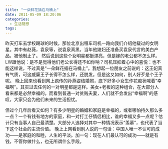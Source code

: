 ```yaml
---
title: "一朵鲜花插在马桶上"
date: 2011-05-09 18:20:06
categories:
  - 生活随想
tags:
---
```


昨天打车去学校踢球的时候，那位北京出租车司机一路向我们介绍他载过的女明星。其中有赵薇，袁泉等，说袁泉真黑，当年他媳妇还准备买袁泉代言的美白产品，被他制止了。 然后说到这些个女明星都挺漂亮，但是嫁的老公都不怎么样。LW跟他说：是不是觉得他们老公长得还不如你呐？司机压抑着心中的喜悦：也不能这样说，不过真是“一朵鲜花插在马桶上”。我想起一位朋友之前说的：这王妃真有气质，可这威廉王子长得不怎么样，还脱发。但是这又如何，别人好歹是个王子呢。 晚上回来也看到网上疯传的孙燕姿结婚照，底下好多小女生作花痴状喊着“幸福啊”。其实过去任何的一对明星都是这样。美女+老板的这种组合，在大部分人看来都是必然幸福的。而看到普通一对贫贱夫妻，人们就不会发出“幸福啊”的感叹，大家只会为他们未来的生活担忧。 

但过个几年后看又如何？有多少明星的婚姻和家庭是幸福的，或者哪怕持久那么多一点？一个有钱有地方的家庭，和一对打工仔情侣相比，谁的幸福又多一点呢？估计只有当事人自己最清楚。大部分人选择对其中一种情况表示“羡慕”，也代表了当下这个社会的主流价值。 晚上上网看到别人说的一句话：中国人唯一不认可的成功——是家庭的和睦，人生的平淡。加一句：现在人们最认可的成功——就是有钱，不管你做什么，也无所谓什么手段。